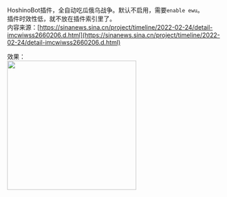 HoshinoBot插件，全自动吃瓜俄乌战争。默认不启用，需要`enable ewu`。  
插件时效性低，就不放在插件索引里了。  
内容来源：[https://sinanews.sina.cn/project/timeline/2022-02-24/detail-imcwiwss2660206.d.html](https://sinanews.sina.cn/project/timeline/2022-02-24/detail-imcwiwss2660206.d.html)  

效果：  
<img src=https://user-images.githubusercontent.com/53001305/155662627-cd70ed1b-cb67-406f-9866-c93c58a9f193.jpg width=300px>
